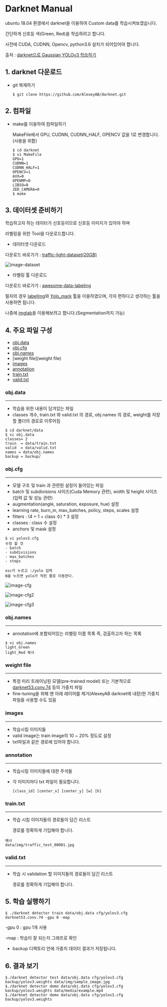 # Darknet Manual

ubuntu 18.04 환경에서 darknet을 이용하여 Custom data를 학습시켜보겠습니다. 

간단하게 신호등 색(Green, Red)을 학습하려고 합니다.

사전에 CUDA, CUDNN, Opencv, python3.6 설치가 되어있어야 합니다.

출처 : [darknet으로 Gaussian YOLOv3 학습하기](https://eehoeskrap.tistory.com/399?category=705416)

## 1. darknet 다운로드

- git 복제하기

  ~~~
  $ git clone https://github.com/AlexeyAB/darknet.git
  ~~~



## 2. 컴파일

- make를 이용하여 컴파일하기

  MakeFile에서 GPU, CUDNN, CUDNN_HALF, OPENCV 값을 1로 변경합니다. (사용을 위함)

  ~~~
  $ cd darknet
  $ vi MakeFile
  GPU=1 
  CUDNN=1 
  CUDNN_HALF=1 
  OPENCV=1 
  AVX=0 
  OPENMP=0 
  LIBSO=0 
  ZED_CAMERA=0
  $ make
  ~~~



## 3. 데이터셋 준비하기

학습하고자 하는 데이터가 신호등이므로 신호등 이미지가 있어야 하며

라벨링을 위한 Tool을 다운로드합니다.

- 데이터셋 다운로드

다운로드 바로가기 : [traffic-light-dataset(20GB)](https://www.acelab.org/traffic-light-dataset)

![image-dataset](images/image-dataset.png)

- 라벨링 툴 다운로드

다운로드 바로가기 : [awesome-data-labeling](https://github.com/heartexlabs/awesome-data-labeling)

필자의 경우 [labelImg](https://github.com/tzutalin/labelImg)와 [Yolo_mark](https://github.com/AlexeyAB/Yolo_mark) 툴을 이용하였으며, 각자 편하다고 생각하는 툴을 사용하면 됩니다. 

나중에 [imglab](https://github.com/NaturalIntelligence/imglab)을 이용해보려고 합니다.(Segmentation까지 가능)



## 4. 주요 파일 구성

- [obj.data](#obj.data)
- [obj.cfg](obj.cfg)
- [obj.names](obj.names)
- [weight file](weight file)
- [images](images)
- [annotation](annotation)
- [train.txt](train.txt)
- [valid.txt](valid.txt)



### obj.data

---

- 학습을 위한 내용이 담겨있는 파일
- classes 개수, train.txt 와 valid.txt 의 경로, obj.names 의 경로, weight를 저장할 폴더의 경로로 이루어짐

~~~
$ cd darknet/data
$ vi obj.data
classes= 2
train  = data/train.txt
valid  = data/valid.txt
names = data/obj.names
backup = backup/
~~~

### obj.cfg

---

- 모델 구조 및 train 과 관련된	 설정이 들어있는 파일
- batch 및 subdivisions 사이즈(Cuda Memory 관련), width 및 height 사이즈(입력 값 및 성능 관련)
- augmentation(angle, saturation, exposure, hue) 설정
- learning rate, burn_in, max_batches, policy, steps, scales 설정
- filters : (4 + 1 + class 수) * 3 설정
- classes : class 수 설정
- anchors 및 mask 설정

~~~
$ vi yolov3.cfg
수정 할 것
- batch
- subdivisions
- max_batches
- steps

esc키 누르고 :/yolo 입력
N을 누르면 yolo가 적힌 줄로 이동한다.
~~~

![image-cfg](images/cfg1.png)

![image-cfg2](images/cfg2.png)

![image-cfg3](images/cfg3.png)

### obj.names

---

- annotation에 포함되어있는 라벨링 이름 목록 즉, 검출하고자 하는 목록

~~~
$ vi obj.names
light_Green
light_Red 복사
~~~



### weight file

---

- 특정 미리 트레이닝된 모델(pre-trained model) 또는 기본적으로 [darknet53.conv.74](https://eehoeskrap.tistory.com/darknet53.conv.74) 등의 가중치 파일
- fine-tuning을 위해 맨 아래 레이어를 제거(AlexeyAB darknet에 내장)한 가중치 파일을 사용할 수도 있음

### images

---

- 학습시킬 이미지들
- valid image는 train image의 10 ~ 20% 정도로 설정
- txt파일과 같은 경로에 있어야 합니다.

### annotation

---

- 학습시킬 이미지들에 대한 주석들

- 각 이미지마다 txt 파일이 필요합니다.

  ~~~
  [class_id] [center_x] [center_y] [w] [h]
  ~~~

### train.txt

---

- 학습 시킬 이미지들의 경로들이 담긴 리스트

  경로를 정확하게 기입해야 합니다.

~~~
예시
data/img/traffic_test_00001.jpg
~~~

### valid.txt

---

- 학습 시 validation 할 이미지들의 경로들이 담긴 리스트

  경로를 정확하게 기입해야 합니다.

  

## 5. 학습 실행하기

~~~
$ ./darknet detector train data/obj.data cfg/yolov3.cfg darknet53.conv.74 -gpu 0 -map
~~~

-gpu 0 : gpu 1개 사용

-map : 학습이 잘 되는지 그래프로 확인

- backup 디렉토리 안에 가중치 데이터 결과가 저장됩니다.



## 6. 결과 보기

~~~
$./darknet detector test data/obj.data cfg/yolov3.cfg backup/yolov3.weights data/img/sample_image.jpg
$./darknet detector demo data/obj.data cfg/yolov3.cfg backup/yolov3.weights data/media/example.mp4
$./darknet detector demo data/obj.data cfg/yolov3.cfg backup/yolov3.weights
~~~















